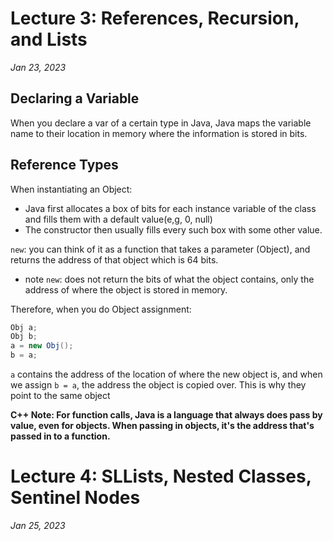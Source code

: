 # Lecture 3: References, Recursion, and Lists
_Jan 23, 2023_

## Declaring a Variable 
When you declare a var of a certain type in Java, Java maps the variable name to their location in
memory where the information is stored in bits. 

## Reference Types
When instantiating an Object: 
- Java first allocates a box of bits for each instance variable of the class and fills them with a default value(e,g, 0, null)
- The constructor then usually fills every such box with some other value.

`new`: you can think of it as a function that takes a parameter (Object), and returns the address of that object which is 64 bits.
- note `new`: does not return the bits of what the object contains, only the address of where the object is stored in memory.


Therefore, when you do Object assignment:
```Java
Obj a;
Obj b;
a = new Obj();
b = a;
```
`a` contains the address of the location of where the new object is, and when we assign `b = a`, the address the object is copied over. This is why they point to the same object

**C++ Note: For function calls, Java is a language that always does pass by value, even for objects. When passing in objects, it's the address that's passed in to a function.**


# Lecture 4: SLLists, Nested Classes, Sentinel Nodes
_Jan 25, 2023_

